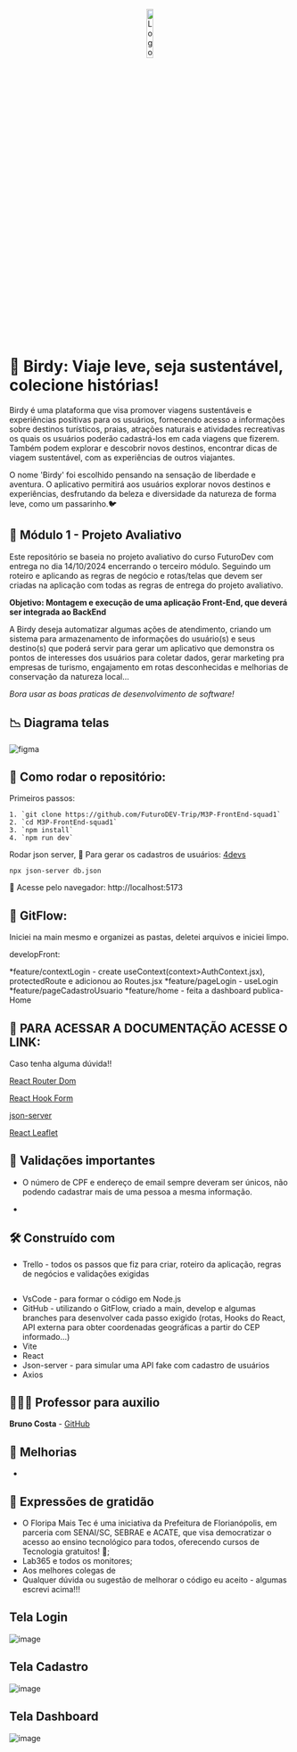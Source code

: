 
<p align="center">
  <img src="./src/assets/Birdyverde.png" width="15%" alt="Logo da Birdy" style="vertical-align: middle;"/>
  <h1> 🪽 Birdy: Viaje leve, seja sustentável,  colecione histórias! </h1>


   Birdy é uma plataforma que visa promover viagens sustentáveis e experiências positivas para os usuários, fornecendo acesso a informações sobre destinos turísticos, praias, atrações naturais e atividades recreativas os quais os usuários poderão cadastrá-los em cada viagens que fizerem. Também podem explorar e descobrir novos destinos, encontrar dicas de viagem sustentável, com as experiências de outros viajantes.

  O nome 'Birdy' foi escolhido pensando na sensação de liberdade e aventura. 
O aplicativo permitirá aos usuários explorar novos destinos e experiências, desfrutando da beleza e diversidade da natureza de forma leve, como um passarinho.🐦
  
## 🏦 Módulo 1 - Projeto Avaliativo

Este repositório se baseia no projeto avaliativo do curso FuturoDev com entrega no dia 14/10/2024 encerrando o terceiro módulo.
Seguindo um roteiro e aplicando as regras de negócio e rotas/telas que devem ser criadas na aplicação com todas as regras de entrega do projeto avaliativo.

**Objetivo: Montagem e execução de uma aplicação Front-End, que deverá ser integrada ao BackEnd**

 A Birdy deseja automatizar algumas ações de atendimento, criando um sistema para armazenamento de informações do usuário(s) e seus destino(s) que poderá servir para gerar um aplicativo que demonstra os pontos de interesses dos usuários para coletar dados, gerar marketing pra empresas de turismo, engajamento em rotas desconhecidas e melhorias de conservação da natureza local...

  *Bora usar as boas praticas de desenvolvimento de software!*

  ## 📉 Diagrama telas

  <img src = "" alt="figma"/>

## 🤖 Como rodar o repositório:

Primeiros passos:

    1. `git clone https://github.com/FuturoDEV-Trip/M3P-FrontEnd-squad1`
    2. `cd M3P-FrontEnd-squad1`
    3. `npm install`
    4. `npm run dev`

Rodar json server, 🙋 Para gerar os cadastros de usuários: [4devs](https://www.4devs.com.br/gerador_de_pessoas)

```
npx json-server db.json
```
🛝 Acesse pelo navegador:
    http://localhost:5173

## 🌊 GitFlow:

Iniciei na main mesmo e organizei as pastas, deletei arquivos e iniciei limpo.

developFront: 

*feature/contextLogin - create useContext(context>AuthContext.jsx), protectedRoute e adicionou ao Routes.jsx
*feature/pageLogin - useLogin
*feature/pageCadastroUsuario
*feature/home - feita a dashboard publica-Home 



## 📂 PARA ACESSAR A DOCUMENTAÇÃO ACESSE O LINK:

Caso tenha alguma dúvida!!

[React Router Dom](https://reactrouter.com/en/main/start/tutorial)

[React Hook Form](https://react-hook-form.com/get-started)

[json-server](https://www.npmjs.com/package/json-server)

[React Leaflet](https://react-leaflet.js.org/)

  
## 🔪 Validações importantes

- O número de CPF e endereço de email sempre deveram ser únicos, não podendo cadastrar mais de uma pessoa a mesma informação.

- 

  
## 🛠️ Construído com

- Trello - todos os passos que fiz para criar, roteiro da aplicação, regras de negócios e validações exigidas

<p>
    <img src="" />
</p>

- VsCode - para formar o código em Node.js
- GitHub - utilizando o GitFlow, criado a main, develop e algumas branches para desenvolver cada passo exigido (rotas, Hooks do React, API externa para obter coordenadas geográficas a partir do CEP informado...)
- Vite
- React
- Json-server - para simular uma API fake com cadastro de usuários
- Axios

## 🧑🏻‍🏫 Professor para auxilio

**Bruno Costa** - [GitHub](https://github.com/Bruno-Costa-fig)

## 👀 Melhorias

- 

## 🎁 Expressões de gratidão

* O Floripa Mais Tec é uma iniciativa da Prefeitura de Florianópolis, em parceria com SENAI/SC, SEBRAE e ACATE, que visa democratizar o acesso ao ensino tecnológico para todos, oferecendo cursos de Tecnologia gratuitos!  📢;
* Lab365 e todos os monitores;
* Aos melhores colegas de 
* Qualquer dúvida ou sugestão de melhorar o código eu aceito - algumas escrevi acima!!!


## Tela Login

![image](/imgs/tela-login.png)


## Tela Cadastro

![image](/imgs/tela-cadastro.png)


## Tela Dashboard

![image](/imgs/tela-dashboard.png)


